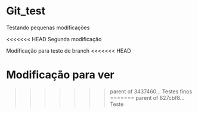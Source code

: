# Git_test

Testando pequenas modificações

<<<<<<< HEAD
Segunda modificação

Modificação para teste de branch
<<<<<<< HEAD

Modificação para ver
=======
>>>>>>> parent of 3437460... Testes finos
=======
>>>>>>> parent of 827cbf8... Teste

